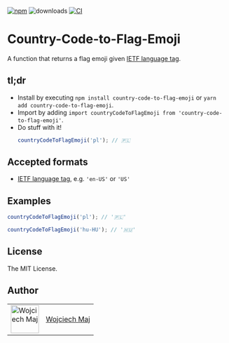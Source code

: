 [![npm](https://img.shields.io/npm/v/country-code-to-flag-emoji.svg)](https://www.npmjs.com/package/country-code-to-flag-emoji) ![downloads](https://img.shields.io/npm/dt/country-code-to-flag-emoji.svg) [![CI](https://github.com/wojtekmaj/country-code-to-flag-emoji/actions/workflows/ci.yml/badge.svg)](https://github.com/wojtekmaj/country-code-to-flag-emoji/actions)

# Country-Code-to-Flag-Emoji

A function that returns a flag emoji given [IETF language tag].

## tl;dr

- Install by executing `npm install country-code-to-flag-emoji` or `yarn add country-code-to-flag-emoji`.
- Import by adding `import countryCodeToFlagEmoji from 'country-code-to-flag-emoji'`.
- Do stuff with it!
  ```ts
  countryCodeToFlagEmoji('pl'); // 🇵🇱
  ```

## Accepted formats

- [IETF language tag], e.g. `'en-US'` or `'US'`

## Examples

```ts
countryCodeToFlagEmoji('pl'); // '🇵🇱'

countryCodeToFlagEmoji('hu-HU'); // '🇭🇺'
```

## License

The MIT License.

## Author

<table>
  <tr>
    <td >
      <img src="https://avatars.githubusercontent.com/u/5426427?v=4&s=128" width="64" height="64" alt="Wojciech Maj">
    </td>
    <td>
      <a href="https://github.com/wojtekmaj">Wojciech Maj</a>
    </td>
  </tr>
</table>

[ietf language tag]: https://en.wikipedia.org/wiki/IETF_language_tag
